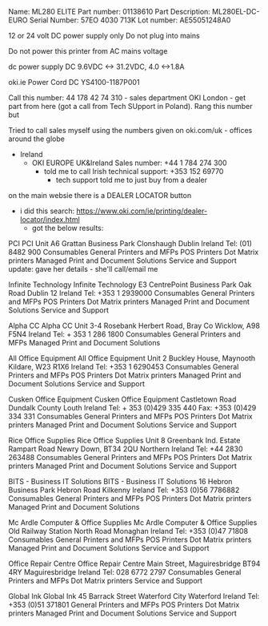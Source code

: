 Name: ML280 ELITE
Part number: 01138610
Part Description: ML280EL-DC-EURO
Serial Number: 57EO 4030 713K
Lot number: AE55051248A0

12 or 24 volt DC power supply only
Do not plug into mains

Do not power this printer from AC mains voltage

dc power supply
DC 9.6VDC <-> 31.2VDC, 4.0 <->1.8A

oki.ie
Power Cord DC YS4100-1187P001


Call this number:
44 178 42 74 310 - sales department OKI London - get part from here (got a call from Tech SUpport in Poland). Rang this number but 

Tried to call sales myself using the numbers given on oki.com/uk - offices around  the globe

- Ireland
	- OKI EUROPE UK&Ireland Sales number: +44 1 784 274 300
		- told me to call Irish technical support: +353 152 69770
			- tech support told me to just buy from a dealer

on the main websie there is a DEALER LOCATOR button
- i did this search: https://www.oki.com/ie/printing/dealer-locator/index.html
	- got the below results:


PCI PCI
Unit A6 Grattan Business Park Clonshaugh
Dublin
Ireland
Tel: (01) 8482 900
Consumables
General Printers and MFPs
POS Printers
Dot Matrix printers
Managed Print and Document Solutions
Service and Support
update: gave her details - she'll call/email me

Infinite Technology Infinite Technology
E3 CentrePoint Business Park
Oak Road
Dublin 12
Ireland
Tel: +353 1 2939000
Consumables
General Printers and MFPs
POS Printers
Dot Matrix printers
Managed Print and Document Solutions
Service and Support

Alpha CC Alpha CC
Unit 3-4 Rosebank
Herbert Road, Bray
Co Wicklow, A98 F5N4
Ireland
Tel: + 353 1 286 1800
Consumables
General Printers and MFPs
Managed Print and Document Solutions

All Office Equipment All Office Equipment
Unit 2 Buckley House,
Maynooth
Kildare, W23 R1X6
Ireland
Tel: +353 1 6290453
Consumables
General Printers and MFPs
POS Printers
Dot Matrix printers
Managed Print and Document Solutions
Service and Support

Cusken Office Equipment Cusken Office Equipment
Castletown Road
Dundalk
County Louth
Ireland
Tel: + 353 (0)429 335 440
Fax: +353 (0)429 334 331
Consumables
General Printers and MFPs
POS Printers
Dot Matrix printers
Managed Print and Document Solutions
Service and Support

Rice Office Supplies Rice Office Supplies
Unit 8 Greenbank Ind. Estate
Rampart Road
Newry
Down, BT34 2QU
Northern Ireland
Tel: +44 2830 263488
Consumables
General Printers and MFPs
POS Printers
Dot Matrix printers
Managed Print and Document Solutions
Service and Support

BITS - Business IT Solutions BITS - Business IT Solutions
16 Hebron Business Park Hebron Road
Kilkenny
Ireland
Tel: +353 (0)56 7786882
Consumables
General Printers and MFPs
POS Printers
Dot Matrix printers
Managed Print and Document Solutions

Mc Ardle Computer & Office Supplies Mc Ardle Computer & Office Supplies
Old Railway Station North Road
Monaghan
Ireland
Tel: +353 (0)47 71808
Consumables
General Printers and MFPs
POS Printers
Dot Matrix printers
Managed Print and Document Solutions
Service and Support

Office Repair Centre Office Repair Centre
Main Street, Maguiresbridge
BT94 4RY
Maguiresbridge
Ireland
Tel: 028 6772 2797
Consumables
General Printers and MFPs
Dot Matrix printers
Service and Support

Global Ink Global Ink
45 Barrack Street Waterford City
Waterford
Ireland
Tel: +353 (0)51 371801
General Printers and MFPs
POS Printers
Dot Matrix printers
Managed Print and Document Solutions
Service and Support
